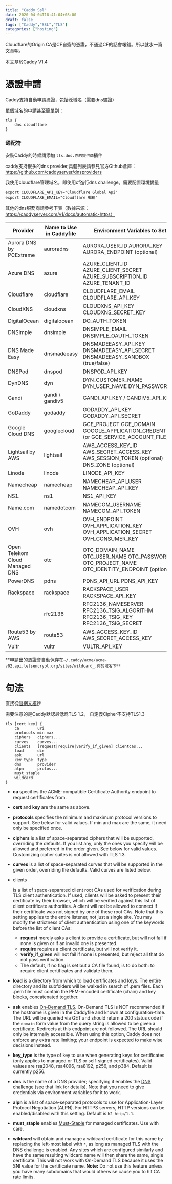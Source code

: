 ```yaml
---
title: "Caddy Ssl"
date: 2020-04-04T18:41:04+08:00
draft: false
tags: ["Caddy","SSL","TLS"]
categories: ["hosting"]
---
```


Cloudflare的Origin CA是CF自簽的憑證，不通過CF的話會報錯。所以就水一篇文章唄。

本文基於Caddy V1.4

<!--more-->

# 憑證申請

Caddy支持自動申請憑證，包括泛域名（需要dns驗證）

單個域名的申請甚至簡單到：

```visual basic
tls {
	dns cloudflare
}
```

### 通配符

安裝Caddy的時候請添加 `tls.dns.你的提供商`插件

caddy支持很多的dns provider,具體列表請參見官方Github倉庫：https://github.com/caddyserver/dnsproviders

我使用cloudflare管理域名，即使用cf進行dns challenge。需要配置環境變量

```
export CLOUDFLARE_API_KEY="Cloudflare Global Api"  
export CLOUDFLARE_EMAIL="Cloudflare 郵箱"
```

其他的dns服務商請參考下表（數據來源：https://caddyserver.com/v1/docs/automatic-https）

| Provider                       | Name to Use in Caddyfile | Environment Variables to Set                                 |
| ------------------------------ | ------------------------ | ------------------------------------------------------------ |
| Aurora DNS by PCExtreme        | auroradns                | AURORA_USER_ID AURORA_KEY AURORA_ENDPOINT (optional)         |
| Azure DNS                      | azure                    | AZURE_CLIENT_ID AZURE_CLIENT_SECRET AZURE_SUBSCRIPTION_ID AZURE_TENANT_ID |
| Cloudflare                     | cloudflare               | CLOUDFLARE_EMAIL CLOUDFLARE_API_KEY                          |
| CloudXNS                       | cloudxns                 | CLOUDXNS_API_KEY CLOUDXNS_SECRET_KEY                         |
| DigitalOcean                   | digitalocean             | DO_AUTH_TOKEN                                                |
| DNSimple                       | dnsimple                 | DNSIMPLE_EMAIL DNSIMPLE_OAUTH_TOKEN                          |
| DNS Made Easy                  | dnsmadeeasy              | DNSMADEEASY_API_KEY DNSMADEEASY_API_SECRET DNSMADEEASY_SANDBOX (true/false) |
| DNSPod                         | dnspod                   | DNSPOD_API_KEY                                               |
| DynDNS                         | dyn                      | DYN_CUSTOMER_NAME DYN_USER_NAME DYN_PASSWORD                 |
| Gandi                          | gandi / gandiv5          | GANDI_API_KEY / GANDIV5_API_KEY                              |
| GoDaddy                        | godaddy                  | GODADDY_API_KEY GODADDY_API_SECRET                           |
| Google Cloud DNS               | googlecloud              | GCE_PROJECT GCE_DOMAIN GOOGLE_APPLICATION_CREDENTIALS (or GCE_SERVICE_ACCOUNT_FILE) |
| Lightsail by AWS               | lightsail                | AWS_ACCESS_KEY_ID AWS_SECRET_ACCESS_KEY AWS_SESSION_TOKEN (optional) DNS_ZONE (optional) |
| Linode                         | linode                   | LINODE_API_KEY                                               |
| Namecheap                      | namecheap                | NAMECHEAP_API_USER NAMECHEAP_API_KEY                         |
| NS1.                           | ns1                      | NS1_API_KEY                                                  |
| Name.com                       | namedotcom               | NAMECOM_USERNAME NAMECOM_API_TOKEN                           |
| OVH                            | ovh                      | OVH_ENDPOINT OVH_APPLICATION_KEY OVH_APPLICATION_SECRET OVH_CONSUMER_KEY |
| Open Telekom Cloud Managed DNS | otc                      | OTC_DOMAIN_NAME OTC_USER_NAME OTC_PASSWORD OTC_PROJECT_NAME OTC_IDENTITY_ENDPOINT (optional) |
| PowerDNS                       | pdns                     | PDNS_API_URL PDNS_API_KEY                                    |
| Rackspace                      | rackspace                | RACKSPACE_USER RACKSPACE_API_KEY                             |
|                                | rfc2136                  | RFC2136_NAMESERVER RFC2136_TSIG_ALGORITHM RFC2136_TSIG_KEY RFC2136_TSIG_SECRET |
| Route53 by AWS                 | route53                  | AWS_ACCESS_KEY_ID AWS_SECRET_ACCESS_KEY                      |
| Vultr                          | vultr                    | VULTR_API_KEY                                                |

**申請出的憑證會自動保存在`~/.caddy/acme/acme-v02.api.letsencrypt.org/sites/wildcard_.你的域名下**`

# 句法

直接從[官網文檔](https://caddyserver.com/v1/docs/tls)抄

需要注意的是Caddy默認最低爲TLS 1.2， 自定義Cipher不支持TLS1.3

```
tls [cert key] {
    ca        uri
    protocols min max
    ciphers   ciphers...
    curves    curves...
    clients   [request|require|verify_if_given] clientcas...
    load      dir
    ask       url
    key_type  type
    dns       provider
    alpn      protos...
    must_staple
    wildcard
}
```

- **ca** specifies the ACME-compatible Certificate Authority endpoint to request certificates from.

- **cert** and **key** are the same as above.

- **protocols** specifies the minimum and maximum protocol  versions to support. See below for valid values. If min and max are the  same, it need only be specified once.

- **ciphers** is a list of space-separated ciphers that will  be supported, overriding the defaults. If you list any, only the ones  you specify will be allowed and preferred in the order given. See below  for valid values. Customizing cipher suites is not allowed with TLS 1.3.

- **curves** is a list of space-separated curves that will be  supported in the given order, overriding the defaults. Valid curves are  listed below.

- clients

   is a list of space-separated client root CAs used  for verification during TLS client authentication. If used, clients will  be asked to present their certificate by their browser, which will be  verified against this list of client certificate authorities. A client  will not be allowed to connect if their certificate was not signed by  one of these root CAs. Note that this setting applies to the entire  listener, not just a single site. You may modify the strictness of  client authentication using one of the keywords before the list of  client CAs: 						

  - **request** merely asks a client to provide a certificate, but will not fail if none is given or if an invalid one is presented.
  - **require** requires a client certificate, but will not verify it.
  - **verify_if_given** will not fail if none is presented, but reject all that do not pass verification.
  - The default, if no flag is set but a CA file found, is to do both: to require client certificates and validate them.

- **load** is a directory from which to load certificates and  keys. The entire directory and its subfolders will be walked in search  of .pem files. Each .pem file must contain the PEM-encoded certificate  (chain) and key blocks, concatenated together.

- **ask** enables [On-Demand TLS](https://caddyserver.com/v1/docs/automatic-https#on-demand).  On-Demand TLS is NOT recommended if the hostname is given in the  Caddyfile and known at configuration-time. The URL will be queried via  GET and should return a 200 status code if the `domain` form  value from the query string is allowed to be given a certificate.  Redirects at this endpoint are not followed. The URL should only be  internally accessible. When using this option, Caddy does not enforce  any extra rate limiting; your endpoint is expected to make wise  decisions instead.

- **key_type** is the type of key to use when generating keys  for certificates (only applies to managed or TLS or self-signed  certificates). Valid values are rsa2048, rsa4096, rsa8192, p256, and  p384. Default is currently p256.

- **dns** is the name of a DNS provider; specifying it enables the [DNS challenge](https://caddyserver.com/v1/docs/automatic-https#dns-challenge) (see that link for details). Note that you need to give credentials via environment variables for it to work.

- **alpn** is a list of space-separated protocols to use for  Application-Layer Protocol Negotiation (ALPN). For HTTPS servers, HTTP  versions can be enabled/disabled with this setting. Default is `h2 http/1.1`.

- **must_staple** enables [Must-Staple](https://blog.mozilla.org/security/2015/11/23/improving-revocation-ocsp-must-staple-and-short-lived-certificates/) for managed certificates. Use with care.

- **wildcard** will obtain and manage a wildcard certificate for this name by replacing the left-most label with `*`,  as long as managed TLS with the DNS challenge is enabled. Any sites  which are configured similarly and have the same resulting wildcard name  will then share the same, single certificate. This will not work with  On-Demand TLS because it uses the SNI value for the certificate name. **Note:** Do not use this feature unless you have many subdomains that would otherwise cause you to hit CA rate limits.